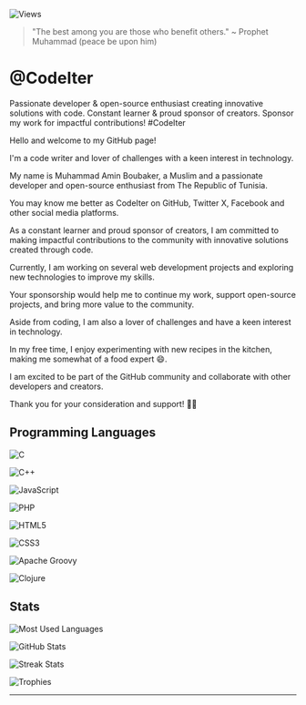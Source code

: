 <!--
**CodeIter/CodeIter** is a ✨ _special_ ✨ repository because its `README.md` (this file) appears on your GitHub profile.

Here are some ideas to get you started:

- 🔭 I’m currently working on ...
- 🌱 I’m currently learning ...
- 👯 I’m looking to collaborate on ...
- 🤔 I’m looking for help with ...
- 💬 Ask me about ...
- 📫 How to reach me: ...
- 😄 Pronouns: ...
- ⚡ Fun fact: ...
-->

<!-- views counter -->
![Views](https://komarev.com/ghpvc/?abbreviated=true&color=red&style=flat-square&username=CodeIter&label=MY+PROFILE+VIEWS)

> "The best among you are those who benefit others."
> ~ Prophet Muhammad (peace be upon him)

# @CodeIter

Passionate developer & open-source enthusiast creating innovative solutions with code. Constant learner & proud sponsor of creators. Sponsor my work for impactful contributions! #CodeIter

Hello and welcome to my GitHub page!

I'm a code writer and lover of challenges with a keen interest in technology.

My name is Muhammad Amin Boubaker, a Muslim and a passionate developer and open-source enthusiast from The Republic of Tunisia.

You may know me better as CodeIter on GitHub, Twitter X, Facebook and other social media platforms.

As a constant learner and proud sponsor of creators, I am committed to making impactful contributions to the community with innovative solutions created through code.

Currently, I am working on several web development projects and exploring new technologies to improve my skills.

Your sponsorship would help me to continue my work, support open-source projects, and bring more value to the community.

Aside from coding, I am also a lover of challenges and have a keen interest in technology.

In my free time, I enjoy experimenting with new recipes in the kitchen, making me somewhat of a food expert :smile:.

I am excited to be part of the GitHub community and collaborate with other developers and creators.

Thank you for your consideration and support! 🙏🏼

## Programming Languages

![C](https://img.shields.io/badge/c-%2300599C.svg?style=for-the-badge&logo=c&logoColor=white)

![C++](https://img.shields.io/badge/c++-%2300599C.svg?style=for-the-badge&logo=c%2B%2B&logoColor=white)

![JavaScript](https://img.shields.io/badge/javascript-%23323330.svg?style=for-the-badge&logo=javascript&logoColor=%23F7DF1E)

![PHP](https://img.shields.io/badge/php-%23777BB4.svg?style=for-the-badge&logo=php&logoColor=white)

![HTML5](https://img.shields.io/badge/html5-%23E34F26.svg?style=for-the-badge&logo=html5&logoColor=white)

![CSS3](https://img.shields.io/badge/css3-%231572B6.svg?style=for-the-badge&logo=css3&logoColor=white)

![Apache Groovy](https://img.shields.io/badge/Apache%20Groovy-4298B8.svg?style=for-the-badge&logo=Apache+Groovy&logoColor=white)

![Clojure](https://img.shields.io/badge/Clojure-%23Clojure.svg?style=for-the-badge&logo=Clojure&logoColor=Clojure)

## Stats

![Most Used Languages](https://github-readme-stats.vercel.app/api/top-langs?username=CodeIter&show_icons=true&locale=en&layout=compact&theme=github_dark&count_private=true&hide_border=true)

![GitHub Stats](https://github-readme-stats.vercel.app/api?username=CodeIter&show_icons=true&locale=en&theme=github_dark&count_private=true&hide_border=true)

![Streak Stats](https://github-readme-streak-stats.herokuapp.com/?user=CodeIter&locale=en&theme=github-dark-blue&hide_border=true)

![Trophies](https://github-profile-trophy.vercel.app/?username=CodeIter&locale=en&row=1&theme=darkhub&margin-w=15&no-frame=true)

---

